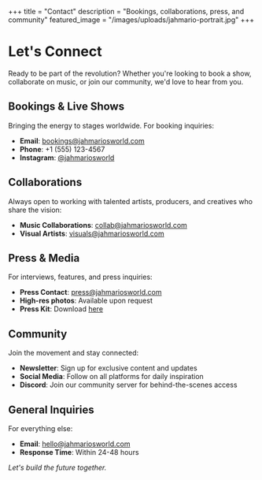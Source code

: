 +++
title = "Contact"
description = "Bookings, collaborations, press, and community"
featured_image = "/images/uploads/jahmario-portrait.jpg"
+++

# Let's Connect

Ready to be part of the revolution? Whether you're looking to book a show, collaborate on music, or join our community, we'd love to hear from you.

## Bookings & Live Shows

Bringing the energy to stages worldwide. For booking inquiries:

- **Email**: [bookings@jahmariosworld.com](mailto:bookings@jahmariosworld.com)
- **Phone**: +1 (555) 123-4567
- **Instagram**: [@jahmariosworld](https://instagram.com/jahmariosworld)

## Collaborations

Always open to working with talented artists, producers, and creatives who share the vision:

- **Music Collaborations**: [collab@jahmariosworld.com](mailto:collab@jahmariosworld.com)
- **Visual Artists**: [visuals@jahmariosworld.com](mailto:visuals@jahmariosworld.com)

## Press & Media

For interviews, features, and press inquiries:

- **Press Contact**: [press@jahmariosworld.com](mailto:press@jahmariosworld.com)
- **High-res photos**: Available upon request
- **Press Kit**: Download [here](/press-kit.pdf)

## Community

Join the movement and stay connected:

- **Newsletter**: Sign up for exclusive content and updates
- **Social Media**: Follow on all platforms for daily inspiration
- **Discord**: Join our community server for behind-the-scenes access

## General Inquiries

For everything else:

- **Email**: [hello@jahmariosworld.com](mailto:hello@jahmariosworld.com)
- **Response Time**: Within 24-48 hours

*Let's build the future together.*

